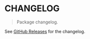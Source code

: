 # CHANGELOG

> Package changelog.

See [GitHub Releases](https://github.com/stdlib-js/constants-path-delimiter/releases) for the changelog.